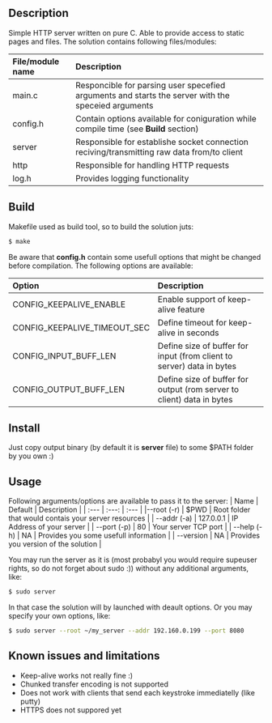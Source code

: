 ## Description

Simple HTTP server written on pure C. Able to provide access to static pages and files.
The solution contains following files/modules:

| File/module name | Description |
| :--- | :--- |
| main.c | Responcible for parsing user specefied arguments and starts the server with the speceied arguments |
| config.h | Contain options available for coniguration while compile time (see **Build** section) |
| server | Responsible for establishe socket connection reciving/transmitting raw data from/to client |
| http | Responsible for handling HTTP requests |
| log.h | Provides logging functionality |

## Build

Makefile used as build tool, so to build the solution juts:
```bash
$ make
```

Be aware that **config.h** contain some usefull options that might be changed before compilation.
The following options are available:

| Option | Description |
| :--- | :--- |
| CONFIG_KEEPALIVE_ENABLE | Enable support of keep-alive feature |
| CONFIG_KEEPALIVE_TIMEOUT_SEC | Define timeout for keep-alive in seconds |
| CONFIG_INPUT_BUFF_LEN | Define size of buffer for input (from client to server) data in bytes |
| CONFIG_OUTPUT_BUFF_LEN | Define size of buffer for output (rom server to client) data in bytes |

## Install

Just copy output binary (by default it is **server** file) to some $PATH folder by you own :)

## Usage

Following arguments/options are available to pass it to the server:
| Name | Default | Description |
| :--- | :---: | :--- |
|--root (-r) | $PWD | Root folder that would contais your server resources |
| --addr (-a) | 127.0.0.1 | IP Address of your server |
| --port (-p) | 80 | Your server TCP port |
| --help (-h) | NA | Provides you some usefull information |
| --version | NA | Provides you version of the solution |

You may run the server as it is (most probabyl you would require supeuser rights, so do not forget about sudo :)) without any additional arguments, like:
```bash
$ sudo server
```
In that case the solution will by launched with deault options.
Or you may specify your own options, like:
```bash
$ sudo server --root ~/my_server --addr 192.160.0.199 --port 8080
```

## Known issues and limitations

 - Keep-alive works not really fine :)
 - Chunked transfer encoding is not supported
 - Does not work with clients that send each keystroke immediatelly (like putty)
 - HTTPS does not suppored yet


